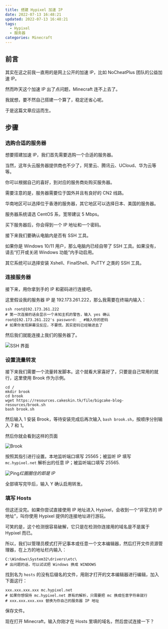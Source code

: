 ```yaml
---
title: 搭建 Hypixel 加速 IP
date: 2022-07-13 16:48:21
updated: 2022-07-13 16:48:21
tags:
  - Hypixel
  - 服务器
categories: Minecraft
---
```

## 前言

其实在这之前我一直用的是网上公开的加速 IP，比如 NoCheatPlus 团队的公益加速 IP。

然而昨天这个加速 IP 出了点问题，Minecraft 连不上去了。

我就想，要不然自己搭建一个算了，稳定还省心呢。

于是这篇文章应运而生。

<!-- more -->

## 步骤

### 选购合适的服务器

想要搭建加速 IP，我们首先需要选购一个合适的服务器。

当然，这年头云服务器提供商也不少了，阿里云、腾讯云、UCloud、华为云等等。

你可以根据自己的喜好，到对应的服务商处购买服务器。

需要注意的是，服务器需要位于国外并且有良好的 CN2 线路。

华南地区可以选择位于香港的服务器，其它地区可以选择日本、美国的服务器。

服务器系统请选 CentOS 系，宽带建议 5 Mbps。

买下服务器后，你会得到一个 IP 地址和一个密码。

接下来我们要确认电脑内是否有 SSH 工具。

如果你是 Windows 10/11 用户，那么电脑内已经自带了 SSH 工具。如果没有，请去“打开或关闭 Windows 功能”内手动启用。

其它系统可以选择安装 Xshell、FinalShell、PuTTY 之类的 SSH 工具。

### 连接服务器

接下来，用你拿到手的 IP 和密码进行连接吧。

这里假设我的服务器 IP 是 192.173.261.222，那么我需要在终端内输入：

```
ssh root@192.173.261.222
# 第一次连接的话会显示一个未知主机的警告，输入 yes 确认
root@192.173.261.222's password: _ #输入你的密码
# 如果你发现屏幕没反应，不要慌，其实密码已经输进去了
```

然后我们就能连接上我们的服务器了。

![SSH 界面](https://resources.cakeskin.tk/file/bigcake-blog-resources/images/build-hypixel-boost-ip/SSH.png)

### 设置流量转发

接下来我们需要一个流量转发脚本。这个就看大家喜好了，只要是自己常用的就行，这里使用 Brook 作为示例。

```
cd /
mkdir brook
cd brook
wget https://resources.cakeskin.tk/file/bigcake-blog-resources/brook.sh
bash brook.sh
```

然后输入 1 安装 Brook，等待安装完成后再次输入 `bash brook.sh`，按顺序分别输入 7 和 1。

然后你就会看到这样的页面

![Brook](https://resources.cakeskin.tk/file/bigcake-blog-resources/images/build-hypixel-boost-ip/Brook.png)

按照其指引进行设置。本地监听端口填写 25565；被监听 IP 填写 `mc.hypixel.net` 解析出的任意 IP；被监听端口填写 25565.

![Ping](https://resources.cakeskin.tk/file/bigcake-blog-resources/images/build-hypixel-boost-ip/Ping.png)_红圈圈住的即是 IP_

全部填写完毕后，输入 Y 确认启用转发。

### 填写 Hosts

但这还没完。如果你尝试直接使用 IP 地址进入 Hypixel，会收到一个“非官方的 IP 地址”，叫你使用 Hypixel 提供的连接地址进行游玩。

可笑的是，这个检测很容易破解，它只是在检测你连接用的域名是不是属于 Hypixel 而已。

所以，我们以管理员模式打开记事本或任意一个文本编辑器，然后打开文件资源管理器，在上方的地址栏内输入：

```
C:\Windows\System32\drivers\etc\
# 出问题的话，可以试试把 Windows 换成 WINDOWS
```

找到名为 `hosts` 的没有后缀名的文件，用刚才打开的文本编辑器进行编辑，加入下面这行：

```
xxx.xxx.xxx.xxx mc.hypixel.net
# 如果你想保持 mc.hypixel.net 原有的解析，只需要把 mc 换成任意字符串就行
# xxx.xxx.xxx.xxx 替换为你自己的服务器 IP 地址
```

保存文件。

现在打开 Minecraft，输入你刚才在 Hosts 里填的域名，然后尝试连接一下？